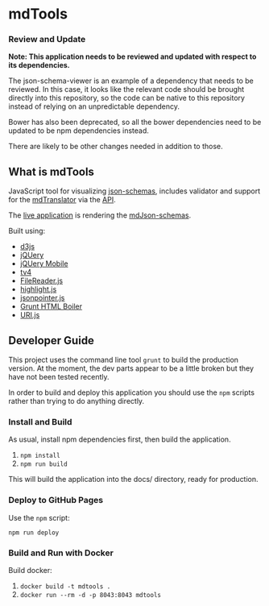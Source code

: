 # mdTools

### Review and Update

**Note: This application needs to be reviewed and updated with respect to its dependencies.**

The json-schema-viewer is an example of a dependency that needs to be reviewed. In this case, it looks like the relevant code should be brought directly into this repository, so the code can be native to this repository instead of relying on an unpredictable dependency.

Bower has also been deprecated, so all the bower dependencies need to be updated to be npm dependencies instead.

There are likely to be other changes needed in addition to those.

## What is mdTools

JavaScript tool for visualizing [json-schemas](http://json-schema.org/), includes validator and support for the [mdTranslator](https://github.com/adiwg/mdTranslator) via the [API](https://api.sciencebase.gov/mdTranslator).

The [live application](http://www.adiwg.org/mdJson-schema-viewer/) is rendering the
[mdJson-schemas](https://github.com/adiwg/mdJson-schemas).

Built using:

- [d3js](http://d3js.org/)
- [jQUery](http://jquery.com/)
- [jQUery Mobile](http://jquerymobile.com/)
- [tv4](http://geraintluff.github.io/tv4/)
- [FileReader.js](http://bgrins.github.io/filereader.js/)
- [highlight.js](https://highlightjs.org/)
- [jsonpointer.js](https://github.com/alexeykuzmin/jsonpointer.js)
- [Grunt HTML Boiler](https://github.com/mhulse/grunt-html-boiler)
- [URI.js](https://github.com/medialize/URI.js)

## Developer Guide

This project uses the command line tool `grunt` to build the production version. At the moment, the dev parts appear to be a little broken but they have not been tested recently.

In order to build and deploy this application you should use the `npm` scripts rather than trying to do anything directly.

### Install and Build

As usual, install npm dependencies first, then build the application.

1. `npm install`
2. `npm run build`

This will build the application into the docs/ directory, ready for production.

### Deploy to GitHub Pages

Use the `npm` script:

`npm run deploy`

### Build and Run with Docker

Build docker:

1. `docker build -t mdtools .`
2. `docker run --rm -d -p 8043:8043 mdtools`
